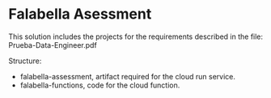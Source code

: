 # Falabella Asessment

This solution includes the projects for the requirements described in the file: Prueba-Data-Engineer.pdf

Structure:
* falabella-assessment, artifact required for the cloud run service.
* falabella-functions, code for the cloud function.

